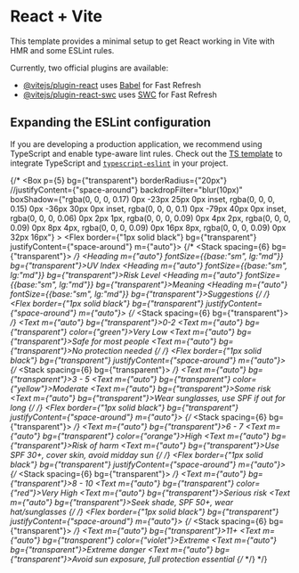 # React + Vite

This template provides a minimal setup to get React working in Vite with HMR and some ESLint rules.

Currently, two official plugins are available:

- [@vitejs/plugin-react](https://github.com/vitejs/vite-plugin-react/blob/main/packages/plugin-react/README.md) uses [Babel](https://babeljs.io/) for Fast Refresh
- [@vitejs/plugin-react-swc](https://github.com/vitejs/vite-plugin-react-swc) uses [SWC](https://swc.rs/) for Fast Refresh

## Expanding the ESLint configuration

If you are developing a production application, we recommend using TypeScript and enable type-aware lint rules. Check out the [TS template](https://github.com/vitejs/vite/tree/main/packages/create-vite/template-react-ts) to integrate TypeScript and [`typescript-eslint`](https://typescript-eslint.io) in your project.


















{/* <Box
                    p={5}
                    bg={"transparent"}
                    borderRadius={"20px"}
                    //justifyContent={"space-around"}
                    backdropFilter="blur(10px)"
                    boxShadow={"rgba(0, 0, 0, 0.17) 0px -23px 25px 0px inset, rgba(0, 0, 0, 0.15) 0px -36px 30px 0px inset, rgba(0, 0, 0, 0.1) 0px -79px 40px 0px inset, rgba(0, 0, 0, 0.06) 0px 2px 1px, rgba(0, 0, 0, 0.09) 0px 4px 2px, rgba(0, 0, 0, 0.09) 0px 8px 4px, rgba(0, 0, 0, 0.09) 0px 16px 8px, rgba(0, 0, 0, 0.09) 0px 32px 16px"}
                    >
                        <Flex border={"1px solid black"} bg={"transparent"} justifyContent={"space-around"} m={"auto"}>
                            {/* <Stack spacing={6} bg={"transparent"}> */}
                                <Heading m={"auto"} fontSize={{base:"sm", lg:"md"}} bg={"transparent"}>UV Index</Heading>
                                <Heading m={"auto"} fontSize={{base:"sm", lg:"md"}} bg={"transparent"}>Risk Level</Heading>
                                <Heading m={"auto"} fontSize={{base:"sm", lg:"md"}} bg={"transparent"}>Meaning</Heading>
                                <Heading m={"auto"} fontSize={{base:"sm", lg:"md"}} bg={"transparent"}>Suggestions</Heading>
                            {/* </Stack> */}
                        </Flex>
                        <Flex border={"1px solid black"} bg={"transparent"} justifyContent={"space-around"} m={"auto"}>
                            {/* <Stack spacing={6} bg={"transparent"}> */}
                                <Text m={"auto"} bg={"transparent"}>0-2</Text>
                                <Text m={"auto"} bg={"transparent"} color={"green"}>Very Low</Text>
                                <Text m={"auto"} bg={"transparent"}>Safe for most people</Text>
                                <Text m={"auto"} bg={"transparent"}>No protection needed</Text>
                            {/* </Stack> */}
                        </Flex>
                        <Flex border={"1px solid black"} bg={"transparent"} justifyContent={"space-around"} m={"auto"}>
                            {/* <Stack spacing={6} bg={"transparent"}> */}
                                <Text m={"auto"} bg={"transparent"}>3 - 5</Text>
                                <Text m={"auto"} bg={"transparent"} color={"yellow"}>Moderate</Text>
                                <Text m={"auto"} bg={"transparent"}>Some risk</Text>
                                <Text m={"auto"} bg={"transparent"}>Wear sunglasses, use SPF if out for long</Text>
                            {/* </Stack> */}
                        </Flex>
                        <Flex border={"1px solid black"} bg={"transparent"} justifyContent={"space-around"} m={"auto"}>
                            {/* <Stack spacing={6} bg={"transparent"}> */}
                                <Text m={"auto"} bg={"transparent"}>6 - 7</Text>
                                <Text m={"auto"} bg={"transparent"} color={"orange"}>High</Text>
                                <Text m={"auto"} bg={"transparent"}>Risk of harm</Text>
                                <Text m={"auto"} bg={"transparent"}>Use SPF 30+, cover skin, avoid midday sun</Text>
                            {/* </Stack> */}
                        </Flex>
                        <Flex border={"1px solid black"} bg={"transparent"} justifyContent={"space-around"} m={"auto"}>
                            {/* <Stack spacing={6} bg={"transparent"}> */}
                                <Text m={"auto"} bg={"transparent"}>8 - 10</Text>
                                <Text m={"auto"} bg={"transparent"} color={"red"}>Very High</Text>
                                <Text m={"auto"} bg={"transparent"}>Serious risk</Text>
                                <Text m={"auto"} bg={"transparent"}>Seek shade, SPF 50+, wear hat/sunglasses</Text>
                            {/* </Stack> */}
                        </Flex>
                        <Flex border={"1px solid black"} bg={"transparent"} justifyContent={"space-around"} m={"auto"}>
                            {/* <Stack spacing={6} bg={"transparent"}>   */}
                                <Text m={"auto"} bg={"transparent"}>11+</Text>
                                <Text m={"auto"} bg={"transparent"} color={"violet"}>Extreme</Text>
                                <Text m={"auto"} bg={"transparent"}>Extreme danger</Text>
                                <Text m={"auto"} bg={"transparent"}>Avoid sun exposure, full protection essential</Text>
                            {/* </Stack> */}
                        </Flex>
                    </Box> */}